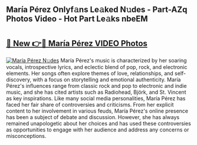 ## María Pérez Onlyf𝚊ns Le𝚊ked N𝚞des - Part-AZq Photos Video - Hot Part Le𝚊ks nbeEM

# <h2><a href="http://ab64120.deff.icu/?id=Mar%c3%ada+P%c3%a9rez">🔗 New 👉🔴 María Pérez VIDEO Photos</a></h2>

[![María Pérez N𝚞des](https://i.imgur.com/rIISA9y.gif)](http://ab64120.deff.icu/?id=Mar%c3%ada+P%c3%a9rez)
María Pérez's music is characterized by her soaring vocals, introspective lyrics, and eclectic blend of pop, rock, and electronic elements. Her songs often explore themes of love, relationships, and self-discovery, with a focus on storytelling and emotional authenticity. María Pérez's influences range from classic rock and pop to electronic and indie music, and she has cited artists such as Radiohead, Björk, and St. Vincent as key inspirations. Like many social media personalities, María Pérez has faced her fair share of controversies and criticisms. From her explicit content to her involvement in various feuds, María Pérez's online presence has been a subject of debate and discussion. However, she has always remained unapologetic about her choices and has used these controversies as opportunities to engage with her audience and address any concerns or misconceptions.
